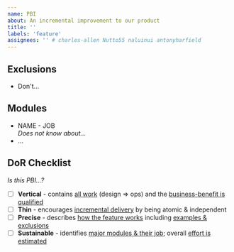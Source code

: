 ```yaml
---
name: PBI
about: An incremental improvement to our product
title: ''
labels: 'feature'
assignees: '' # charles-allen Nutto55 naluinui antonyharfield
---
```


<!--
  Write a concise title:
  [EPIC] SHORT_DESCRIPTION_OF_FEATURE
-->

<!--
How does the feature work?
- Write a short description at the top
- Write example flows & calculations
-->

## Exclusions

<!--
If the exclusions are covered by other PBIs, link them here
-->

- Don't...

## Modules

<!--
Identify APIs methods, UI components, helpers
- What is the purpose of each module?
- What should they be unaware of?
-->

- NAME - JOB  
  _Does not know about..._
- ...

## DoR Checklist

_Is this PBI...?_

- [ ] **Vertical** - contains <ins>all work</ins> (design => ops) and the <ins>business-benefit is qualified</ins>
- [ ] **Thin** - encourages <ins>incremental delivery</ins> by being atomic & independent
- [ ] **Precise** - describes <ins>how the feature works</ins> including <ins>examples & exclusions</ins>
- [ ] **Sustainable** - identifies <ins>major modules & their job</ins>; overall <ins>effort is estimated</ins>
